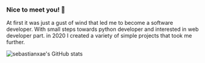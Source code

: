 ### Nice to meet you! 👋

At first it was just a gust of wind that led me to become a software developer. With small steps towards python developer and interested in web developer part. in 2020 I created a variety of simple projects that took me further.

![sebastianxae's GitHub stats](https://github-readme-stats.vercel.app/api?username=sebastianxae&show_icons=true)


